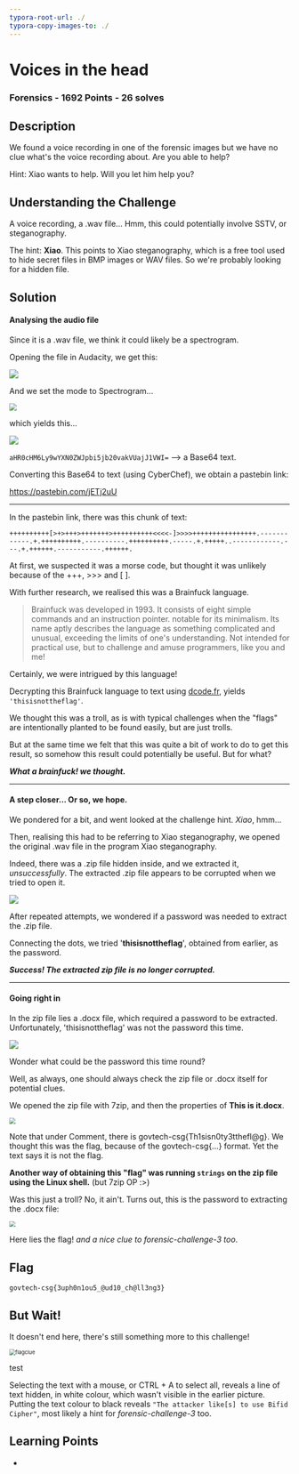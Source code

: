 ```yaml
---
typora-root-url: ./
typora-copy-images-to: ./
---
```


# Voices in the head

### Forensics - 1692 Points - 26 solves

## Description

We found a voice recording in one of the forensic images but we have no clue what's the voice recording about. Are you able to help?

Hint:
Xiao wants to help. Will you let him help you?



## Understanding the Challenge

A voice recording, a .wav file... Hmm, this could potentially involve SSTV, or steganography.



The hint: **Xiao**. This points to Xiao steganography, which is a free tool used to hide secret files in BMP images or WAV files. So we're probably looking for a hidden file.



## Solution

#### Analysing the audio file

Since it is a .wav file, we think it could likely be a spectrogram.

Opening the file in Audacity, we get this:

![](/audacity.PNG)



And we set the mode to Spectrogram...

<img src="/audacitysetting.png" style="zoom: 80%;" />



which yields this...

![](/spectrogram.PNG)



`aHR0cHM6Ly9wYXN0ZWJpbi5jb20vakVUajJ1VWI=` --> a Base64 text.

Converting this Base64 to text (using CyberChef),
we obtain a pastebin link:

https://pastebin.com/jETj2uU

---

In the pastebin link, there was this chunk of text:

`++++++++++[>+>+++>+++++++>++++++++++<<<<-]>>>>++++++++++++++++.------------.+.++++++++++.----------.++++++++++.-----.+.+++++..------------.---.+.++++++.-----------.++++++.`

At first, we suspected it was a morse code, but thought it was unlikely because of the +++, >>> and [ ].

With further research, we realised this was a Brainfuck language.

> Brainfuck was developed in 1993. It consists of eight simple commands and an instruction pointer. notable for its minimalism. Its name aptly describes the language as something complicated and unusual, exceeding the limits of one's understanding. Not intended for practical use, but to challenge and amuse programmers, like you and me!

Certainly, we were intrigued by this language!



Decrypting this Brainfuck language to text using [dcode.fr](https://www.dcode.fr/brainfuck-language), yields `'thisisnottheflag'`.

We thought this was a troll, as is with typical challenges when the "flags" are intentionally planted to be found easily, but are just trolls.

But at the same time we felt that this was quite a bit of work to do to get this result, so somehow this result could potentially be useful. But for what? 

**_What a brainfuck! we thought._**

---

#### A step closer... Or so, we hope.

We pondered for a bit, and went looked at the challenge hint. _Xiao_, hmm...

Then, realising this had to be referring to Xiao steganography, we opened the original .wav file in the program Xiao steganography.

Indeed, there was a .zip file hidden inside, and we extracted it, _unsuccessfully_. The extracted .zip file appears to be corrupted when we tried to open it.



![](/hiddenzipfile.png)



After repeated attempts, we wondered if a password was needed to extract the .zip file.

Connecting the dots, we tried '**thisisnottheflag**', obtained from earlier, as the password.

**_Success! The extracted zip file is no longer corrupted._**

---

#### Going right in

In the zip file lies a .docx file, which required a password to be extracted. Unfortunately, 'thisisnottheflag' was not the password this time.



![](/inthezipfile.png)



Wonder what could be the password this time round?



Well, as always, one should always check the zip file or .docx itself for potential clues.

We opened the zip file with 7zip, and then the properties of **This is it.docx**.

<img src="/docxproperties.png" style="zoom:67%;" />



Note that under Comment, there is govtech-csg{Th1sisn0ty3tthefl@g}. We thought this was the flag, because of the govtech-csg{...} format. Yet the text says it is not the flag.



**Another way of obtaining this "flag" was running `strings` on the zip file using the Linux shell.** (but 7zip OP :>)



Was this just a troll? No, it ain't. Turns out, this is the password to extracting the .docx file:



<img src="/flag.PNG" style="zoom:67%;" />



Here lies the flag! _and a nice clue to forensic-challenge-3 too_.



## Flag

```
govtech-csg{3uph0n1ou5_@ud10_ch@ll3ng3}
```



## But Wait!

It doesn't end here, there's still something more to this challenge!

<img src="/flagclue.png" alt="flagclue" style="zoom:67%;" />

test

Selecting the text with a mouse, or CTRL + A to select all, reveals a line of text hidden, in white colour, which wasn't visible in the earlier picture. Putting the text colour to black reveals `"The attacker like[s] to use Bifid Cipher"`, most likely a hint for _forensic-challenge-3_ too.



## Learning Points

- 
